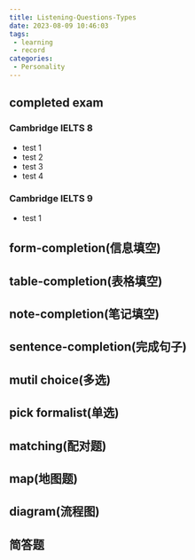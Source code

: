 ```yaml
---
title: Listening-Questions-Types
date: 2023-08-09 10:46:03
tags:
 - learning
 - record
categories:
 - Personality
---
```

## completed exam
### Cambridge IELTS 8 
 - test 1
 - test 2
 - test 3
 - test 4
### Cambridge IELTS 9
 - test 1
 
## form-completion(信息填空)
## table-completion(表格填空)
## note-completion(笔记填空)
## sentence-completion(完成句子)
## mutil choice(多选)
## pick formalist(单选)
## matching(配对题)
## map(地图题)
## diagram(流程图)
## 简答题
